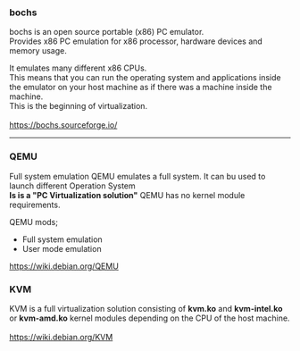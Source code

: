 
### bochs
bochs is an open source portable (x86) PC emulator.<br>
Provides x86 PC emulation for x86 processor, hardware devices and memory usage.<br>

It emulates many different x86 CPUs.<br>
This means that you can run the operating system and applications inside the emulator on your host machine as if there was a machine inside the machine.<br>
This is the beginning of virtualization.<br>
<br>
https://bochs.sourceforge.io/<br>

---

### QEMU
Full system emulation
QEMU emulates a full system. It can bu used to launch different Operation System<br>
**Is is a "PC Virtualization solution"**
QEMU has no kernel module requirements.<br>

QEMU mods;
- Full system emulation
- User mode emulation

https://wiki.debian.org/QEMU

### KVM
KVM is a full virtualization solution consisting of **kvm.ko** and **kvm-intel.ko** or **kvm-amd.ko** kernel modules depending on the CPU of the host machine.<br>
<br>
https://wiki.debian.org/KVM
